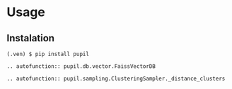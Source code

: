 # Usage

## Instalation

```console
(.ven) $ pip install pupil
```

```{eval-rst}
.. autofunction:: pupil.db.vector.FaissVectorDB
```



```{eval-rst}
.. autofunction:: pupil.sampling.ClusteringSampler._distance_clusters
```